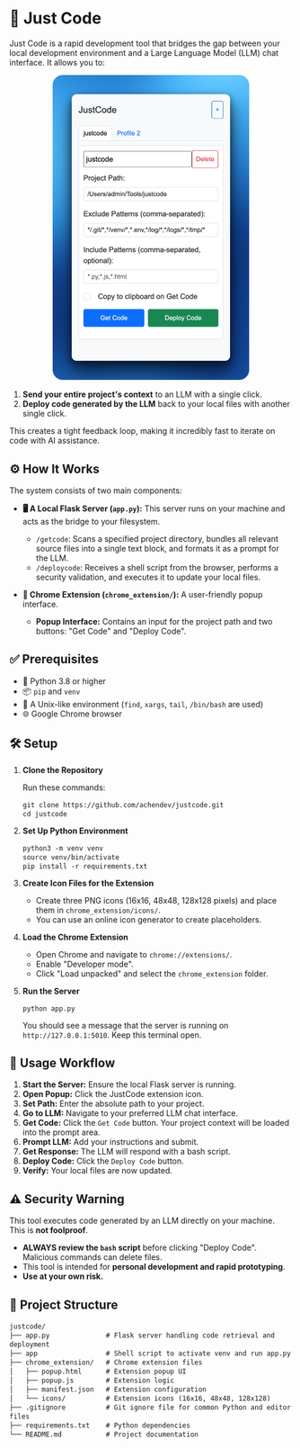 # 🚀 Just Code

Just Code is a rapid development tool that bridges the gap between your local development environment and a Large Language Model (LLM) chat interface. It allows you to:

<p align="center">
  <img src="justcode.png" alt="JustCode Logo" width="350">
</p>

1.  **Send your entire project's context** to an LLM with a single click.
2.  **Deploy code generated by the LLM** back to your local files with another single click.

This creates a tight feedback loop, making it incredibly fast to iterate on code with AI assistance.

## ⚙️ How It Works

The system consists of two main components:

*   **🖥️ A Local Flask Server (`app.py`):** This server runs on your machine and acts as the bridge to your filesystem.
    *   `/getcode`: Scans a specified project directory, bundles all relevant source files into a single text block, and formats it as a prompt for the LLM.
    *   `/deploycode`: Receives a shell script from the browser, performs a security validation, and executes it to update your local files.

*   **🧩 Chrome Extension (`chrome_extension/`):** A user-friendly popup interface.
    *   **Popup Interface:** Contains an input for the project path and two buttons: "Get Code" and "Deploy Code".

## ✅ Prerequisites

*   🐍 Python 3.8 or higher
*   📦 `pip` and `venv`
*   🐧 A Unix-like environment (`find`, `xargs`, `tail`, `/bin/bash` are used)
*   🌐 Google Chrome browser

## 🛠️ Setup

1.  **Clone the Repository**

    Run these commands:

        git clone https://github.com/achendev/justcode.git
        cd justcode

2.  **Set Up Python Environment**

        python3 -m venv venv
        source venv/bin/activate
        pip install -r requirements.txt

3.  **Create Icon Files for the Extension**
    *   Create three PNG icons (16x16, 48x48, 128x128 pixels) and place them in `chrome_extension/icons/`.
    *   You can use an online icon generator to create placeholders.

4.  **Load the Chrome Extension**
    *   Open Chrome and navigate to `chrome://extensions/`.
    *   Enable "Developer mode".
    *   Click "Load unpacked" and select the `chrome_extension` folder.

5.  **Run the Server**

        python app.py

    You should see a message that the server is running on `http://127.0.0.1:5010`. Keep this terminal open.

## 🔄 Usage Workflow

1.  **Start the Server:** Ensure the local Flask server is running.
2.  **Open Popup:** Click the JustCode extension icon.
3.  **Set Path:** Enter the absolute path to your project.
4.  **Go to LLM:** Navigate to your preferred LLM chat interface.
5.  **Get Code:** Click the `Get Code` button. Your project context will be loaded into the prompt area.
6.  **Prompt LLM:** Add your instructions and submit.
7.  **Get Response:** The LLM will respond with a bash script.
8.  **Deploy Code:** Click the `Deploy Code` button.
9.  **Verify:** Your local files are now updated.

## ⚠️ Security Warning

This tool executes code generated by an LLM directly on your machine. This is **not foolproof**.

*   **ALWAYS review the `bash` script** before clicking "Deploy Code". Malicious commands can delete files.
*   This tool is intended for **personal development and rapid prototyping**.
*   **Use at your own risk.**

## 📂 Project Structure

    justcode/
    ├── app.py              # Flask server handling code retrieval and deployment
    ├── app                 # Shell script to activate venv and run app.py
    ├── chrome_extension/   # Chrome extension files
    │   ├── popup.html      # Extension popup UI
    │   ├── popup.js        # Extension logic
    │   ├── manifest.json   # Extension configuration
    │   └── icons/          # Extension icons (16x16, 48x48, 128x128)
    ├── .gitignore          # Git ignore file for common Python and editor files
    ├── requirements.txt    # Python dependencies
    └── README.md           # Project documentation
